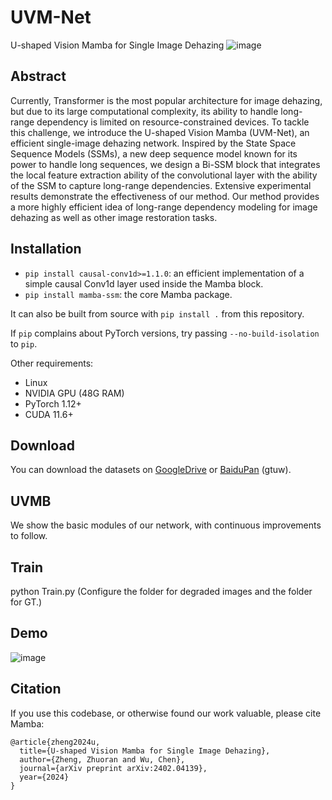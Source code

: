 # UVM-Net
U-shaped Vision Mamba for Single Image Dehazing
![image](https://github.com/zzr-idam/UVM-Net/blob/main/fw3.png)

## Abstract
Currently, Transformer is the most popular architecture for image dehazing, but due to its large computational complexity, its ability to handle long-range dependency is limited on resource-constrained devices. To tackle this challenge, we introduce the U-shaped Vision Mamba (UVM-Net), an efficient single-image dehazing network. Inspired by the State Space Sequence Models (SSMs), a new deep sequence model known for its power to handle long sequences, we design a Bi-SSM block that integrates the local feature extraction ability of the convolutional layer with the ability of the SSM to capture long-range dependencies. Extensive experimental results demonstrate the effectiveness of our method. Our method provides a more highly efficient idea of long-range dependency modeling for image dehazing as well as other image restoration tasks.

## Installation

- `pip install causal-conv1d>=1.1.0`: an efficient implementation of a simple causal Conv1d layer used inside the Mamba block.
- `pip install mamba-ssm`: the core Mamba package.

It can also be built from source with `pip install .` from this repository.

If `pip` complains about PyTorch versions, try passing `--no-build-isolation` to `pip`.

Other requirements:
- Linux
- NVIDIA GPU (48G RAM)
- PyTorch 1.12+
- CUDA 11.6+

## Download

You can download the datasets on [GoogleDrive](https://drive.google.com/drive/folders/1Yy_GH6_bydYPU6_JJzFQwig4LTh86VI4?usp=sharing) or [BaiduPan](https://pan.baidu.com/s/1WVdNccqDMnJ5k5Q__Y2dsg?pwd=gtuw) (gtuw).

## UVMB
We show the basic modules of our network, with continuous improvements to follow.

## Train

python Train.py (Configure the folder for degraded images and the folder for GT.)

## Demo
![image](https://github.com/zzr-idam/UVM-Net/blob/main/demo.jpg)


## Citation

If you use this codebase, or otherwise found our work valuable, please cite Mamba:
```
@article{zheng2024u,
  title={U-shaped Vision Mamba for Single Image Dehazing},
  author={Zheng, Zhuoran and Wu, Chen},
  journal={arXiv preprint arXiv:2402.04139},
  year={2024}
}
```
